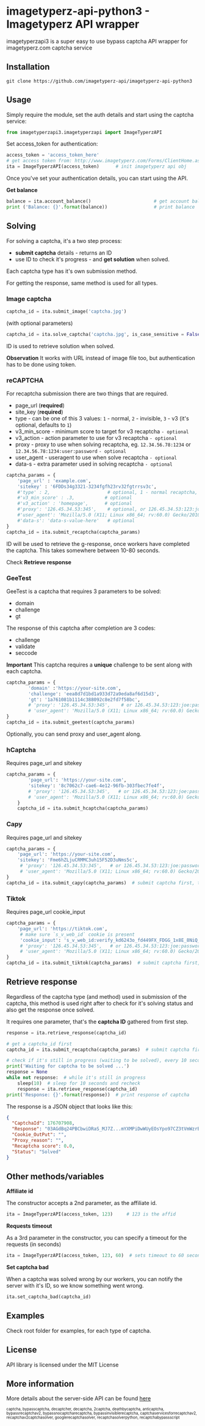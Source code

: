 imagetyperz-api-python3 - Imagetyperz API wrapper
=========================================

imagetyperzapi3 is a super easy to use bypass captcha API wrapper for imagetyperz.com captcha service

## Installation
    git clone https://github.com/imagetyperz-api/imagetyperz-api-python3

## Usage

Simply require the module, set the auth details and start using the captcha service:

``` python
from imagetyperzapi3.imagetyperzapi import ImageTyperzAPI
```
Set access_token for authentication:

``` python
access_token = 'access_token_here'
# get access token from: http://www.imagetyperz.com/Forms/ClientHome.aspx
ita = ImageTyperzAPI(access_token)      # init imagetyperz api obj
```

Once you've set your authentication details, you can start using the API.

**Get balance**

``` python
balance = ita.account_balance()                       # get account balance
print ('Balance: {}'.format(balance))                 # print balance
```

## Solving
For solving a captcha, it's a two step process:
- **submit captcha** details - returns an ID
- use ID to check it's progress - and **get solution** when solved.

Each captcha type has it's own submission method.

For getting the response, same method is used for all types.


### Image captcha

``` python
captcha_id = ita.submit_image('captcha.jpg')
```
(with optional parameters)
```python
captcha_id = ita.solve_captcha('captcha.jpg', is_case_sensitive = False, is_phrase = False, digits_only = False, letters_only = True, is_math = False, min_length = 2, max_length = 10)
```
ID is used to retrieve solution when solved.

**Observation**
It works with URL instead of image file too, but authentication has to be done using token.

### reCAPTCHA

For recaptcha submission there are two things that are required.
- page_url (**required**)
- site_key (**required**)
- type - can be one of this 3 values: `1` - normal, `2` - invisible, `3` - v3 (it's optional, defaults to `1`)
- v3_min_score - minimum score to target for v3 recaptcha `- optional`
- v3_action - action parameter to use for v3 recaptcha `- optional`
- proxy - proxy to use when solving recaptcha, eg. `12.34.56.78:1234` or `12.34.56.78:1234:user:password` `- optional`
- user_agent - useragent to use when solve recaptcha `- optional` 
- data-s - extra parameter used in solving recaptcha `- optional`

``` python
captcha_params = {
    'page_url' : 'example.com',
    'sitekey' : '6FDDs34g3321-3234fgfh23rv32fgtrrsv3c',
    #'type' : 2,                     # optional, 1 - normal recaptcha, 2 - invisible recaptcha, 3 - v3 recaptcha, default: 1
    #'v3_min_score' : .3,           # optional
    #'v3_action' : 'homepage',      # optional
    #'proxy': '126.45.34.53:345',    # optional, or 126.45.34.53:123:joe:password
    #'user_agent': 'Mozilla/5.0 (X11; Linux x86_64; rv:60.0) Gecko/20100101 Firefox/60.0',    # optional
    #'data-s': 'data-s-value-here'   # optional
}
captcha_id = ita.submit_recaptcha(captcha_params)
```
ID will be used to retrieve the g-response, once workers have 
completed the captcha. This takes somewhere between 10-80 seconds. 

Check **Retrieve response** 

### GeeTest

GeeTest is a captcha that requires 3 parameters to be solved:
- domain
- challenge
- gt

The response of this captcha after completion are 3 codes:
- challenge
- validate
- seccode

**Important**
This captcha requires a **unique** challenge to be sent along with each captcha.

```python
captcha_params = {
        'domain' :'https://your-site.com',
        'challenge': 'eea8d7d1bd1a933d72a9eda8af6d15d3',
        'gt': '1a761081b1114c388092c8e2fd7f58bc',
        # 'proxy': '126.45.34.53:345',    # or 126.45.34.53:123:joe:password
        # 'user_agent': 'Mozilla/5.0 (X11; Linux x86_64; rv:60.0) Gecko/20100101 Firefox/60.0'    # optional
}
captcha_id = ita.submit_geetest(captcha_params)
```

Optionally, you can send proxy and user_agent along.

### hCaptcha

Requires page_url and sitekey

```python
captcha_params = {
        'page_url': 'https://your-site.com',
        'sitekey': '8c7062c7-cae6-4e12-96fb-303fbec7fe4f',
        # 'proxy': '126.45.34.53:345',   # or 126.45.34.53:123:joe:password
        # 'user_agent': 'Mozilla/5.0 (X11; Linux x86_64; rv:60.0) Gecko/20100101 Firefox/60.0',    # optional
    }
    captcha_id = ita.submit_hcaptcha(captcha_params)
```

### Capy

Requires page_url and sitekey

```python
captcha_params = {
    'page_url': 'https://your-site.com',
    'sitekey': 'Fme6hZLjuCRMMC3uh15F52D3uNms5c',
     # 'proxy': '126.45.34.53:345',   # or 126.45.34.53:123:joe:password
     # 'user_agent': 'Mozilla/5.0 (X11; Linux x86_64; rv:60.0) Gecko/20100101 Firefox/60.0',    # optional
}
captcha_id = ita.submit_capy(captcha_params)  # submit captcha first, to get ID
```

### Tiktok

Requires page_url cookie_input

```python
captcha_params = {
    'page_url': 'https://tiktok.com',
     # make sure `s_v_web_id` cookie is present
     'cookie_input': 's_v_web_id:verify_kd6243o_fd449FX_FDGG_1x8E_8NiQ_fgrg9FEIJ3f;tt_webid:612465623570154;tt_webid_v2:7679206562717014313;SLARDAR_WEB_ID:d0314f-ce16-5e16-a066-71f19df1545f;',
     # 'proxy': '126.45.34.53:345',   # or 126.45.34.53:123:joe:password
     # 'user_agent': 'Mozilla/5.0 (X11; Linux x86_64; rv:60.0) Gecko/20100101 Firefox/60.0',    # optional
}
captcha_id = ita.submit_tiktok(captcha_params)  # submit captcha first, to get ID
```

## Retrieve response

Regardless of the captcha type (and method) used in submission of the captcha, this method is used
right after to check for it's solving status and also get the response once solved.

It requires one parameter, that's the **captcha ID** gathered from first step.

```python
response = ita.retrieve_response(captcha_id)
```

```python
# get a captcha_id first
captcha_id = ita.submit_recaptcha(captcha_params)  # submit captcha first, to get ID

# check if it's still in progress (waiting to be solved), every 10 seconds
print('Waiting for captcha to be solved ...')
response = None
while not response:  # while it's still in progress
    sleep(10)  # sleep for 10 seconds and recheck
    response = ita.retrieve_response(captcha_id)
print('Response: {}'.format(response))  # print response of captcha
```
The response is a JSON object that looks like this:
```json
{
  "CaptchaId": 176707908, 
  "Response": "03AGdBq24PBCbwiDRaS_MJ7Z...mYXMPiDwWUyEOsYpo97CZ3tVmWzrB", 
  "Cookie_OutPut": "", 
  "Proxy_reason": "", 
  "Recaptcha score": 0.0, 
  "Status": "Solved"
}
```

## Other methods/variables

**Affiliate id**

The constructor accepts a 2nd parameter, as the affiliate id. 
``` python
ita = ImageTyperzAPI(access_token, 123)     # 123 is the affid
```

**Requests timeout**

As a 3rd parameter in the constructor, you can specify a timeout for the requests (in seconds)
``` python
ita = ImageTyperzAPI(access_token, 123, 60)  # sets timeout to 60 seconds
```

**Set captcha bad**

When a captcha was solved wrong by our workers, you can notify the server with it's ID,
so we know something went wrong.

``` python
ita.set_captcha_bad(captcha_id)
```

## Examples
Check root folder for examples, for each type of captcha.

## License
API library is licensed under the MIT License

## More information
More details about the server-side API can be found [here](http://imagetyperz.com)


<sup><sub>captcha, bypasscaptcha, decaptcher, decaptcha, 2captcha, deathbycaptcha, anticaptcha, 
bypassrecaptchav2, bypassnocaptcharecaptcha, bypassinvisiblerecaptcha, captchaservicesforrecaptchav2, 
recaptchav2captchasolver, googlerecaptchasolver, recaptchasolverpython, recaptchabypassscript</sup></sub>


